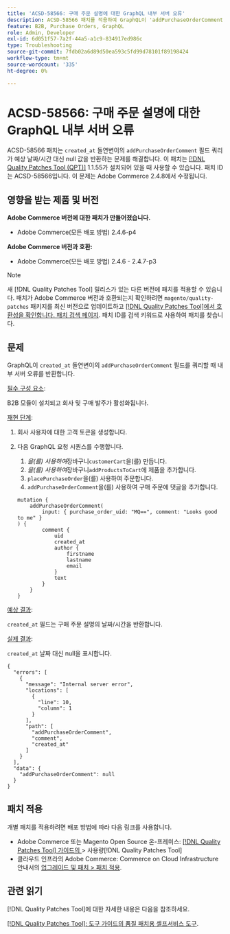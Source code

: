 ```yaml
---
title: 'ACSD-58566: 구매 주문 설명에 대한 GraphQL 내부 서버 오류'
description: ACSD-58566 패치를 적용하여 GraphQL이 'addPurchaseOrderComment' 돌연변이의 'created_at' 필드를 쿼리할 때 내부 서버 오류를 반환하는 Adobe Commerce 문제를 해결합니다.
feature: B2B, Purchase Orders, GraphQL
role: Admin, Developer
exl-id: 6d051f57-7a2f-44a5-a1c9-834917ed986c
type: Troubleshooting
source-git-commit: 7fdb02a6d89d50ea593c5fd99d78101f89198424
workflow-type: tm+mt
source-wordcount: '335'
ht-degree: 0%

---
```


# ACSD-58566: 구매 주문 설명에 대한 GraphQL 내부 서버 오류

ACSD-58566 패치는 `created_at` 돌연변이의 `addPurchaseOrderComment` 필드 쿼리가 예상 날짜/시간 대신 null 값을 반환하는 문제를 해결합니다. 이 패치는 [[!DNL Quality Patches Tool (QPT)]](/help/tools/quality-patches-tool/quality-patches-tool-to-self-serve-quality-patches.md) 1.1.55가 설치되어 있을 때 사용할 수 있습니다. 패치 ID는 ACSD-58566입니다. 이 문제는 Adobe Commerce 2.4.8에서 수정됩니다.

## 영향을 받는 제품 및 버전

**Adobe Commerce 버전에 대한 패치가 만들어졌습니다.**

* Adobe Commerce(모든 배포 방법) 2.4.6-p4

**Adobe Commerce 버전과 호환:**

* Adobe Commerce(모든 배포 방법) 2.4.6 - 2.4.7-p3

>[!NOTE]
>
>새 [!DNL Quality Patches Tool] 릴리스가 있는 다른 버전에 패치를 적용할 수 있습니다. 패치가 Adobe Commerce 버전과 호환되는지 확인하려면 `magento/quality-patches` 패키지를 최신 버전으로 업데이트하고 [[!DNL Quality Patches Tool]에서 호환성을 확인합니다. 패치 검색 페이지](https://experienceleague.adobe.com/tools/commerce-quality-patches/index.html?lang=ko). 패치 ID를 검색 키워드로 사용하여 패치를 찾습니다.

## 문제

GraphQL이 `created_at` 돌연변이의 `addPurchaseOrderComment` 필드를 쿼리할 때 내부 서버 오류를 반환합니다.

<u>필수 구성 요소</u>:

B2B 모듈이 설치되고 회사 및 구매 발주가 활성화됩니다.

<u>재현 단계</u>:

1. 회사 사용자에 대한 고객 토큰을 생성합니다.
1. 다음 GraphQL 요청 시퀀스를 수행합니다.
   1. *을(를) 사용하여*&#x200B;장바구니`customerCart`을(를) 만듭니다.
   1. *을(를) 사용하여*&#x200B;장바구니`addProductsToCart`에 제품을 추가합니다.
   1. `placePurchaseOrder`을(를) 사용하여 주문합니다.
   1. `addPurchaseOrderComment`을(를) 사용하여 구매 주문에 댓글을 추가합니다.

   ```
   mutation {
       addPurchaseOrderComment(
           input: { purchase_order_uid: "MQ==", comment: "Looks good to me" }
   ) {
           comment {
               uid
               created_at
               author {
                   firstname
                   lastname
                   email
               }
               text
           }
       }
   }
   ```

<u>예상 결과</u>:

`created_at` 필드는 구매 주문 설명의 날짜/시간을 반환합니다.

<u>실제 결과</u>:

`created_at` 날짜 대신 null을 표시합니다.

```
{
  "errors": [
    {
      "message": "Internal server error",
      "locations": [
        {
          "line": 10,
          "column": 1
        }
      ],
      "path": [
        "addPurchaseOrderComment",
        "comment",
        "created_at"
      ]
    }
  ],
  "data": {
    "addPurchaseOrderComment": null
  }
}
```

## 패치 적용

개별 패치를 적용하려면 배포 방법에 따라 다음 링크를 사용합니다.

* Adobe Commerce 또는 Magento Open Source 온-프레미스: [[!DNL Quality Patches Tool]  가이드의 ](/help/tools/quality-patches-tool/usage.md)> 사용량[!DNL Quality Patches Tool]
* 클라우드 인프라의 Adobe Commerce: Commerce on Cloud Infrastructure 안내서의 [업그레이드 및 패치 > 패치 적용](https://experienceleague.adobe.com/docs/commerce-cloud-service/user-guide/develop/upgrade/apply-patches.html?lang=ko).

## 관련 읽기

[!DNL Quality Patches Tool]에 대한 자세한 내용은 다음을 참조하세요.

[[!DNL Quality Patches Tool]: 도구 가이드의 품질 패치용 셀프서비스 도구](/help/tools/quality-patches-tool/quality-patches-tool-to-self-serve-quality-patches.md).
